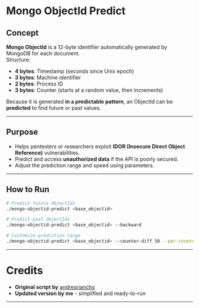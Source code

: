 # Mongo ObjectId Predict

## Concept
**Mongo ObjectId** is a 12-byte identifier automatically generated by MongoDB for each document.  
Structure:
- **4 bytes**: Timestamp (seconds since Unix epoch)
- **3 bytes**: Machine identifier
- **2 bytes**: Process ID
- **3 bytes**: Counter (starts at a random value, then increments)

Because it is generated **in a predictable pattern**, an ObjectId can be **predicted** to find future or past values.

---

## Purpose
- Helps pentesters or researchers exploit **IDOR (Insecure Direct Object Reference)** vulnerabilities.
- Predict and access **unauthorized data** if the API is poorly secured.
- Adjust the prediction range and speed using parameters.

---

## How to Run
```bash
# Predict future ObjectIds
./mongo-objectid-predict <base_objectid>

# Predict past ObjectIds
./mongo-objectid-predict <base_objectid> --backward

# Customize prediction range
./mongo-objectid-predict <base_objectid> --counter-diff 50 --per-counter 100
```

---
# Credits  
- **Original script by** [andresriancho](https://github.com/andresriancho/mongo-objectid-predict)  
- **Updated version by me** - simplified and ready-to-run
---
